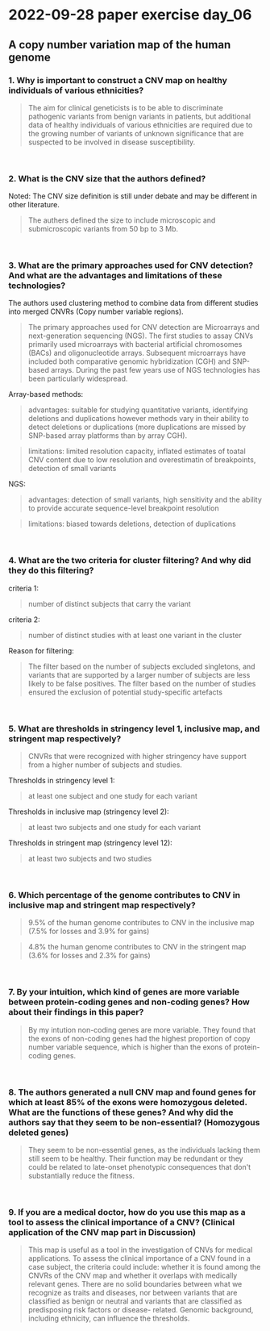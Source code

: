 # 2022-09-28 paper exercise day_06

## A copy number variation map of the human genome

### 1. Why is important to construct a CNV map on healthy individuals of various ethnicities? 
> The aim for clinical geneticists is to be able to discriminate pathogenic variants from benign variants in patients, but additional data of healthy individuals of various ethnicities are required due to the growing number of variants of unknown significance that are suspected to be involved in disease susceptibility. 

<br>

### 2. What is the CNV size that the authors defined? 
 Noted: The CNV size definition is still under debate and may be different in other literature.
> The authers defined the size to include microscopic and submicroscopic variants from 50 bp to 3 Mb. 

<br>

### 3. What are the primary approaches used for CNV detection? And what are the advantages and limitations of these technologies? 
The authors used clustering method to combine data from different studies into merged CNVRs (Copy number variable regions). 
> The primary approaches used for CNV detection are Microarrays and next-generation sequencing (NGS).
> The first studies to assay CNVs primarily used microarrays with bacterial artificial chromosomes (BACs) and oligonucleotide arrays. Subsequent microarrays have included both comparative genomic hybridization (CGH) and SNP-based arrays. During the past few years use of NGS technologies has been particularly widespread.
> 
Array-based methods:
> advantages: suitable for studying quantitative variants, identifying deletions and duplications however methods vary in their ability to detect deletions or duplications (more duplications are missed by SNP-based array platforms than by array CGH). 

> limitations: limited resolution capacity, inflated estimates of toatal CNV content due to low resolution and overestimatin of breakpoints, detection of small variants

NGS:
> advantages: detection of small variants, high sensitivity and the ability to provide accurate sequence-level breakpoint resolution

> limitations: biased towards deletions, detection of duplications

<br>

### 4. What are the two criteria for cluster filtering? And why did they do this filtering? 
criteria 1:
> number of distinct subjects that carry the variant

criteria 2:
> number of distinct studies with at least one variant in the cluster

Reason for filtering:
> The filter based on the number of subjects excluded singletons, and variants that are supported by a larger number of subjects are less likely to be false positives. The filter based on the number of studies ensured the exclusion of potential study-specific artefacts

<br>

### 5. What are thresholds in stringency level 1, inclusive map, and stringent map respectively?
> CNVRs that were recognized with higher stringency have support from a higher number of subjects and studies.

Thresholds in stringency level 1:
> at least one subject and one study for each variant

Thresholds in inclusive map (stringency level 2):
> at least two subjects and one study for each variant

Thresholds in stringent map (stringency level 12):
> at least two subjects and two studies

<br>

### 6. Which percentage of the genome contributes to CNV in inclusive map and stringent map respectively? 

> 9.5% of the human genome contributes to CNV in the inclusive map (7.5% for losses and 3.9% for gains) 

> 4.8% the human genome contributes to CNV in the stringent map (3.6% for losses and 2.3% for gains) 

<br>

### 7. By your intuition, which kind of genes are more variable between protein-coding genes and non-coding genes? How about their findings in this paper? 
> By my intution non-coding genes are more variable. They found that the exons of non-coding genes had the highest proportion of copy number variable sequence, which is higher than the exons of protein-coding genes.

<br>

### 8. The authors generated a null CNV map and found genes for which at least 85% of the exons were homozygous deleted. What are the functions of these genes? And why did the authors say that they seem to be non-essential? (Homozygous deleted genes)
> They seem to be non-essential genes, as the individuals lacking them still seem to be healthy. Their function may be redundant or they could be related to late-onset phenotypic consequences that don't substantially reduce the fitness. 

<br>

### 9. If you are a medical doctor, how do you use this map as a tool to assess the clinical importance of a CNV? (Clinical application of the CNV map part in Discussion)
> This map is useful as a tool in the investigation of CNVs for medical applications. To assess the clinical importance of a CNV found in a case subject, the criteria could include: whether it is found among the CNVRs of the CNV  map and whether it overlaps with medically relevant genes. There are no solid boundaries between what we recognize as traits and diseases, nor between variants that are classified as benign or neutral and variants that are classified as predisposing risk factors or disease- related. Genomic background, including ethnicity, can influence the thresholds.

